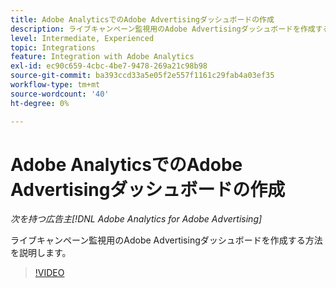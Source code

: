 ```yaml
---
title: Adobe AnalyticsでのAdobe Advertisingダッシュボードの作成
description: ライブキャンペーン監視用のAdobe Advertisingダッシュボードを作成する方法を説明します
level: Intermediate, Experienced
topic: Integrations
feature: Integration with Adobe Analytics
exl-id: ec90c659-4cbc-4be7-9478-269a21c98b98
source-git-commit: ba393ccd33a5e05f2e557f1161c29fab4a03ef35
workflow-type: tm+mt
source-wordcount: '40'
ht-degree: 0%

---
```


# Adobe AnalyticsでのAdobe Advertisingダッシュボードの作成

*次を持つ広告主[!DNL Adobe Analytics for Adobe Advertising]*

ライブキャンペーン監視用のAdobe Advertisingダッシュボードを作成する方法を説明します。

>[!VIDEO](https://video.tv.adobe.com/v/33922)
